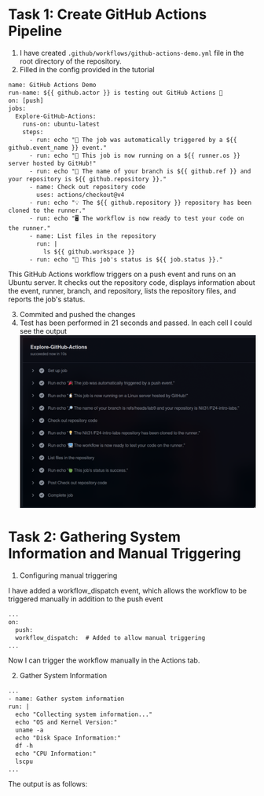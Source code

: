 # Task 1: Create GitHub Actions Pipeline

1) I have created `.github/workflows/github-actions-demo.yml` file in the root directory of the repository.
2) Filled in the config provided in the tutorial
```
name: GitHub Actions Demo
run-name: ${{ github.actor }} is testing out GitHub Actions 🚀
on: [push]
jobs:
  Explore-GitHub-Actions:
    runs-on: ubuntu-latest
    steps:
      - run: echo "🎉 The job was automatically triggered by a ${{ github.event_name }} event."
      - run: echo "🐧 This job is now running on a ${{ runner.os }} server hosted by GitHub!"
      - run: echo "🔎 The name of your branch is ${{ github.ref }} and your repository is ${{ github.repository }}."
      - name: Check out repository code
        uses: actions/checkout@v4
      - run: echo "💡 The ${{ github.repository }} repository has been cloned to the runner."
      - run: echo "🖥️ The workflow is now ready to test your code on the runner."
      - name: List files in the repository
        run: |
          ls ${{ github.workspace }}
      - run: echo "🍏 This job's status is ${{ job.status }}."
```

This GitHub Actions workflow triggers on a push event and runs on an Ubuntu server. It checks out the repository code, 
displays information about the event, runner, branch, and repository, lists the repository files, and reports the job's status.

3) Commited and pushed the changes
4) Test has been performed in 21 seconds and passed. In each cell I could see the output
![img.png](img.png)

# Task 2: Gathering System Information and Manual Triggering

1) Configuring manual triggering

I have added a workflow_dispatch event, which allows the workflow to be triggered manually in addition to the push event
```
...
on:
  push:
  workflow_dispatch:  # Added to allow manual triggering
...
```
Now I can trigger the workflow manually in the Actions tab.

2) Gather System Information
```
...
- name: Gather system information
run: |
  echo "Collecting system information..."
  echo "OS and Kernel Version:"
  uname -a
  echo "Disk Space Information:"
  df -h
  echo "CPU Information:"
  lscpu
...
```

The output is as follows: